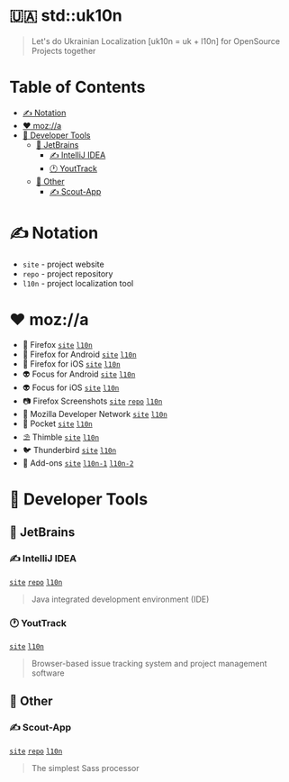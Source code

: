 # 🇺🇦 std::uk10n
> Let's do Ukrainian Localization [uk10n = uk + l10n] for OpenSource Projects together


<!-- START doctoc generated TOC please keep comment here to allow auto update -->
<!-- DON'T EDIT THIS SECTION, INSTEAD RE-RUN doctoc TO UPDATE -->
# Table of Contents

- [✍️ Notation](#%EF%B8%8F-notation)
- [❤️ moz://a](#-moza)
- [🚧 Developer Tools](#-developer-tools)
  - [👑 JetBrains](#-jetbrains)
    - [✍️ IntelliJ IDEA](#%EF%B8%8F-intellij-idea)
    - [🕐 YoutTrack](#-youttrack)
  - [💈 Other](#-other)
    - [✍️ Scout-App](#%EF%B8%8F-scout-app)

<!-- END doctoc generated TOC please keep comment here to allow auto update -->

# ✍️ Notation

* `site` - project website
* `repo` - project repository
* `l10n` - project localization tool

# ❤️ moz://a

* 🦊 Firefox
[`site`][firefox-site]
[`l10n`][firefox-l10n]
* 🦊 Firefox for Android
[`site`][firefox-android-site]
[`l10n`][firefox-android-l10n]
* 🦊 Firefox for iOS
[`site`][firefox-ios-site]
[`l10n`][firefox-ios-l10n]
* 👽 Focus for Android
[`site`][focus-android-site]
[`l10n`][focus-android-l10n]
* 👽 Focus for iOS
[`site`][focus-ios-site]
[`l10n`][focus-ios-l10n]
* 📷 Firefox Screenshots
[`site`][screenshots-site]
[`repo`][screenshots-repo]
[`l10n`][screenshots-l10n]
* 🚧 Mozilla Developer Network
[`site`][mdn-site]
[`l10n`][mdn-l10n]
* 💼 Pocket
[`site`][pocket-site]
[`l10n`][pocket-l10n]
* ⛱ Thimble
[`site`][thimble-site]
[`l10n`][thimble-l10n]
* 🐦 Thunderbird
[`site`][thunderbird-site]
[`l10n`][thunderbird-l10n]
* 🚀 Add-ons
[`site`][amo-site]
[`l10n-1`][amo-l10n]
[`l10n-2`][amo-frontend-l10n]

<!-- # 🚀 Browsers -->

# 🚧 Developer Tools

## 👑 JetBrains

### ✍️ IntelliJ IDEA
[`site`](https://www.jetbrains.com/idea/)
[`repo`](https://github.com/JetBrains/intellij-community)
[`l10n`](http://www.jetbrains.org/intellij/sdk/docs/reference_guide/localization_guide.html)
> Java integrated development environment (IDE)

### 🕐 YoutTrack
[`site`](https://www.jetbrains.com/youtrack/)
[`l10n`](https://blog.jetbrains.com/youtrack/tag/localization/)
> Browser-based issue tracking system and project management software

## 💈 Other

### ✍️ Scout-App
[`site`](http://scout-app.io)
[`repo`](https://github.com/scout-app/scout-app)
[`l10n`](https://docs.google.com/spreadsheets/d/16FtHGThz0-CBz_rf_9QO4zOV7oNmNk2BlwmtvKuzAhs/edit?usp=sharing)
>The simplest Sass processor


<!-- Mozilla Project links -->
[firefox-site]: https://www.mozilla.org/uk/firefox/
[firefox-l10n]: https://pontoon.mozilla.org/uk/firefox/
[firefox-android-site]: https://www.mozilla.org/uk/firefox/mobile/
[firefox-android-l10n]: https://pontoon.mozilla.org/uk/firefox-for-android/
[firefox-ios-site]: https://www.mozilla.org/uk/firefox/mobile/
[firefox-ios-l10n]: https://pontoon.mozilla.org/uk/firefox-for-ios/
[focus-android-site]: https://www.mozilla.org/uk/firefox/mobile/
[focus-android-l10n]: https://pontoon.mozilla.org/uk/focus-for-android/
[focus-ios-site]: https://www.mozilla.org/uk/firefox/mobile/
[focus-ios-l10n]: https://pontoon.mozilla.org/uk/focus-for-ios/
[screenshots-site]: https://screenshots.firefox.com/uk/
[screenshots-repo]: https://github.com/mozilla-services/screenshots
[screenshots-l10n]: https://pontoon.mozilla.org/uk/firefox-screenshots/
[mdn-site]: https://developer.mozilla.org/uk/
[mdn-l10n]: https://pontoon.mozilla.org/uk/mdn/
[pocket-site]: https://getpocket.com/
[pocket-l10n]: https://pontoon.mozilla.org/uk/pocket/
[thimble-site]: https://thimble.mozilla.org/
[thimble-l10n]: https://pontoon.mozilla.org/uk/thimble/
[thunderbird-site]: https://www.thunderbird.net/uk/
[thunderbird-l10n]: https://pontoon.mozilla.org/uk/thunderbird/
[amo-site]: https://addons.mozilla.org/uk/
[amo-l10n]: https://pontoon.mozilla.org/uk/amo/
[amo-frontend-l10n]: https://pontoon.mozilla.org/uk/amo-frontend/
